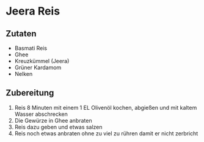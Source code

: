 # Jeera Reis

## Zutaten

* Basmati Reis
* Ghee
* Kreuzkümmel (Jeera)
* Grüner Kardamom
* Nelken

## Zubereitung

1. Reis 8 Minuten mit einem 1 EL Olivenöl kochen, abgießen und mit kaltem Wasser abschrecken
2. Die Gewürze in Ghee anbraten
3. Reis dazu geben und etwas salzen
4. Reis noch etwas anbraten ohne zu viel zu rühren damit er nicht zerbricht